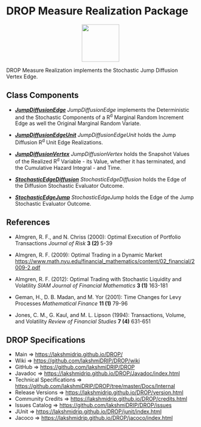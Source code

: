 # DROP Measure Realization Package

<p align="center"><img src="https://github.com/lakshmiDRIP/DROP/blob/master/DRIP_Logo.gif?raw=true" width="100"></p>

DROP Measure Realization implements the Stochastic Jump Diffusion Vertex Edge.


## Class Components

 * [***JumpDiffusionEdge***](https://github.com/lakshmiDRIP/DROP/tree/master/src/main/java/org/drip/measure/realization/JumpDiffusionEdge.java)
 <i>JumpDiffusionEdge</i> implements the Deterministic and the Stochastic Components of a R<sup>d</sup>
 Marginal Random Increment Edge as well the Original Marginal Random Variate.

 * [***JumpDiffusionEdgeUnit***](https://github.com/lakshmiDRIP/DROP/tree/master/src/main/java/org/drip/measure/realization/JumpDiffusionEdgeUnit.java)
 <i>JumpDiffusionEdgeUnit</i> holds the Jump Diffusion R<sup>d</sup> Unit Edge Realizations.

 * [***JumpDiffusionVertex***](https://github.com/lakshmiDRIP/DROP/tree/master/src/main/java/org/drip/measure/realization/JumpDiffusionVertex.java)
 <i>JumpDiffusionVertex</i> holds the Snapshot Values of the Realized R<sup>d</sup> Variable - its Value,
 whether it has terminated, and the Cumulative Hazard Integral - and Time.

 * [***StochasticEdgeDiffusion***](https://github.com/lakshmiDRIP/DROP/tree/master/src/main/java/org/drip/measure/realization/StochasticEdgeDiffusion.java)
 <i>StochasticEdgeDiffusion</i> holds the Edge of the Diffusion Stochastic Evaluator Outcome.

 * [***StochasticEdgeJump***](https://github.com/lakshmiDRIP/DROP/tree/master/src/main/java/org/drip/measure/realization/StochasticEdgeJump.java)
 <i>StochasticEdgeJump</i> holds the Edge of the Jump Stochastic Evaluator Outcome.


## References

 * Almgren, R. F., and N. Chriss (2000): Optimal Execution of Portfolio Transactions <i>Journal of Risk</i>
 <b>3 (2)</b> 5-39

 * Almgren, R. F. (2009): Optimal Trading in a Dynamic Market
 https://www.math.nyu.edu/financial_mathematics/content/02_financial/2009-2.pdf

 * Almgren, R. F. (2012): Optimal Trading with Stochastic Liquidity and Volatility <i>SIAM Journal of
 Financial Mathematics</i> <b>3 (1)</b> 163-181

 * Geman, H., D. B. Madan, and M. Yor (2001): Time Changes for Levy Processes <i>Mathematical Finance</i>
 <b>11 (1)</b> 79-96

 * Jones, C. M., G. Kaul, and M. L. Lipson (1994): Transactions, Volume, and Volatility <i>Review of
 Financial Studies</i> <b>7 (4)</b> 631-651


## DROP Specifications

 * Main                     => https://lakshmidrip.github.io/DROP/
 * Wiki                     => https://github.com/lakshmiDRIP/DROP/wiki
 * GitHub                   => https://github.com/lakshmiDRIP/DROP
 * Javadoc                  => https://lakshmidrip.github.io/DROP/Javadoc/index.html
 * Technical Specifications => https://github.com/lakshmiDRIP/DROP/tree/master/Docs/Internal
 * Release Versions         => https://lakshmidrip.github.io/DROP/version.html
 * Community Credits        => https://lakshmidrip.github.io/DROP/credits.html
 * Issues Catalog           => https://github.com/lakshmiDRIP/DROP/issues
 * JUnit                    => https://lakshmidrip.github.io/DROP/junit/index.html
 * Jacoco                   => https://lakshmidrip.github.io/DROP/jacoco/index.html
